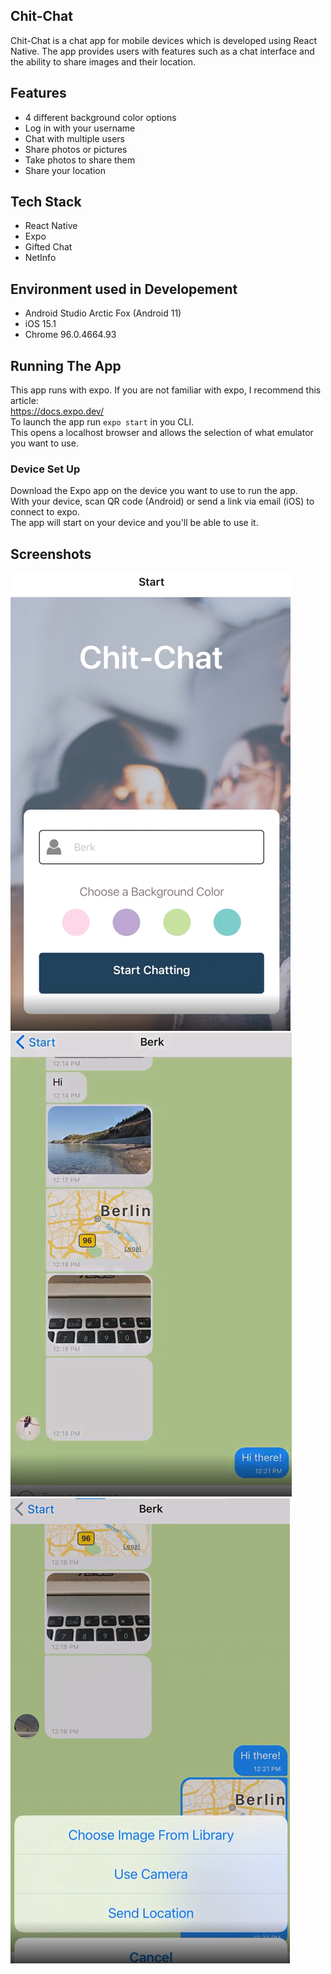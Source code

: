 ## Chit-Chat
Chit-Chat is a chat app for mobile devices which is developed using React Native. The app provides users with features such as a chat interface and the ability to share images and their location.

## Features
* 4 different background color options
* Log in with your username
* Chat with multiple users
* Share photos or pictures
* Take photos to share them
* Share your location

## Tech Stack
* React Native
* Expo
* Gifted Chat
* NetInfo

## Environment used in Developement
* Android Studio Arctic Fox (Android 11)
* iOS 15.1
* Chrome 96.0.4664.93

## Running The App
This app runs with expo.
If you are not familiar with expo, I recommend this article:  
https://docs.expo.dev/  
To launch the app run `expo start` in you CLI.  
This opens a localhost browser and allows the selection of what emulator you want to use.

### Device Set Up
Download the Expo app on the device you want to use to run the app. \
With your device, scan QR code (Android) or send a link via email (iOS) to connect to expo. \
The app will start on your device and you'll be able to use it.

## Screenshots
![chit-chat screenshot1](/assets/start.png "Start-Screen") ![chit-chat screenshot2](/assets/chit-chat2.png "Chat-Screen") ![chit-chat screenshot3](/assets/chit-chat3.png "Share-Screen")

 